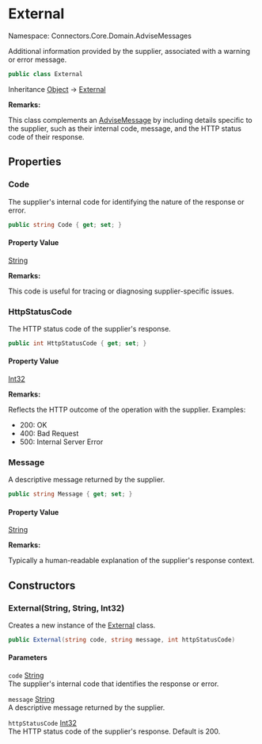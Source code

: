 # External

Namespace: Connectors.Core.Domain.AdviseMessages

Additional information provided by the supplier, associated with a warning or error message.

```csharp
public class External
```

Inheritance [Object](https://docs.microsoft.com/en-us/dotnet/api/system.object) → [External](./connectors.core.domain.advisemessages.external)

**Remarks:**

This class complements an [AdviseMessage](./connectors.core.domain.advisemessages.advisemessage) by including details specific to the supplier, 
 such as their internal code, message, and the HTTP status code of their response.

## Properties

### <a id="properties-code"/>**Code**

The supplier's internal code for identifying the nature of the response or error.

```csharp
public string Code { get; set; }
```

#### Property Value

[String](https://docs.microsoft.com/en-us/dotnet/api/system.string)<br />

**Remarks:**

This code is useful for tracing or diagnosing supplier-specific issues.

### <a id="properties-httpstatuscode"/>**HttpStatusCode**

The HTTP status code of the supplier's response.

```csharp
public int HttpStatusCode { get; set; }
```

#### Property Value

[Int32](https://docs.microsoft.com/en-us/dotnet/api/system.int32)<br />

**Remarks:**

Reflects the HTTP outcome of the operation with the supplier. Examples:
 - 200: OK
 - 400: Bad Request
 - 500: Internal Server Error

### <a id="properties-message"/>**Message**

A descriptive message returned by the supplier.

```csharp
public string Message { get; set; }
```

#### Property Value

[String](https://docs.microsoft.com/en-us/dotnet/api/system.string)<br />

**Remarks:**

Typically a human-readable explanation of the supplier's response context.

## Constructors

### <a id="constructors-.ctor"/>**External(String, String, Int32)**

Creates a new instance of the [External](./connectors.core.domain.advisemessages.external) class.

```csharp
public External(string code, string message, int httpStatusCode)
```

#### Parameters

`code` [String](https://docs.microsoft.com/en-us/dotnet/api/system.string)<br />
The supplier's internal code that identifies the response or error.

`message` [String](https://docs.microsoft.com/en-us/dotnet/api/system.string)<br />
A descriptive message returned by the supplier.

`httpStatusCode` [Int32](https://docs.microsoft.com/en-us/dotnet/api/system.int32)<br />
The HTTP status code of the supplier's response. Default is 200.
